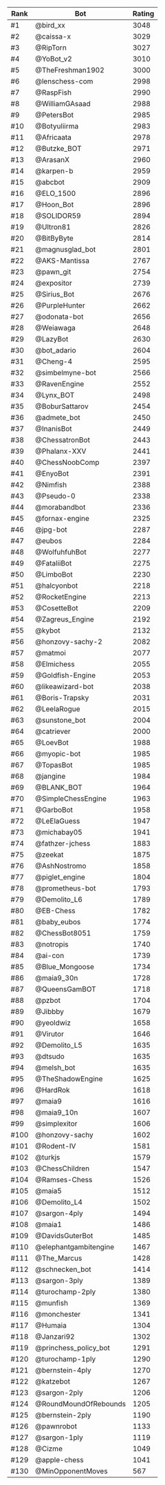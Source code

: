 Rank|Bot|Rating
---|---|---
#1|@bird_xx|3048
#2|@caissa-x|3029
#3|@RipTorn|3027
#4|@YoBot_v2|3010
#5|@TheFreshman1902|3000
#6|@lenschess-com|2998
#7|@RaspFish|2990
#8|@WilliamGAsaad|2988
#9|@PetersBot|2985
#10|@Botyuliirma|2983
#11|@Africaata|2978
#12|@Butzke_BOT|2971
#13|@ArasanX|2960
#14|@karpen-b|2959
#15|@abcbot|2909
#16|@ELO_1500|2896
#17|@Hoon_Bot|2896
#18|@SOLIDOR59|2894
#19|@Ultron81|2826
#20|@BitByByte|2814
#21|@magnusglad_bot|2801
#22|@AKS-Mantissa|2767
#23|@pawn_git|2754
#24|@expositor|2739
#25|@Sirius_Bot|2676
#26|@PurpleHunter|2662
#27|@odonata-bot|2656
#28|@Weiawaga|2648
#29|@LazyBot|2630
#30|@bot_adario|2604
#31|@Cheng-4|2595
#32|@simbelmyne-bot|2566
#33|@RavenEngine|2552
#34|@Lynx_BOT|2498
#35|@BoburSattarov|2454
#36|@admete_bot|2450
#37|@InanisBot|2449
#38|@ChessatronBot|2443
#39|@Phalanx-XXV|2441
#40|@ChessNoobComp|2397
#41|@EnyoBot|2391
#42|@Nimfish|2388
#43|@Pseudo-0|2338
#44|@morabandbot|2336
#45|@fornax-engine|2325
#46|@jpg-bot|2287
#47|@eubos|2284
#48|@WolfuhfuhBot|2277
#49|@FataliiBot|2275
#50|@LimboBot|2230
#51|@halcyonbot|2218
#52|@RocketEngine|2213
#53|@CosetteBot|2209
#54|@Zagreus_Engine|2192
#55|@kybot|2132
#56|@honzovy-sachy-2|2082
#57|@matmoi|2077
#58|@Elmichess|2055
#59|@Goldfish-Engine|2053
#60|@likeawizard-bot|2038
#61|@Boris-Trapsky|2031
#62|@LeelaRogue|2015
#63|@sunstone_bot|2004
#64|@catriever|2000
#65|@LoevBot|1988
#66|@myopic-bot|1985
#67|@TopasBot|1985
#68|@jangine|1984
#69|@BLANK_BOT|1964
#70|@SimpleChessEngine|1963
#71|@GarboBot|1958
#72|@LeElaGuess|1947
#73|@michabay05|1941
#74|@fathzer-jchess|1883
#75|@zeekat|1875
#76|@AshNostromo|1858
#77|@piglet_engine|1804
#78|@prometheus-bot|1793
#79|@Demolito_L6|1789
#80|@EB-Chess|1782
#81|@baby_eubos|1774
#82|@ChessBot8051|1759
#83|@notropis|1740
#84|@ai-con|1739
#85|@Blue_Mongoose|1734
#86|@maia9_30n|1728
#87|@QueensGamBOT|1718
#88|@pzbot|1704
#89|@Jibbby|1679
#90|@yeoldwiz|1658
#91|@Virutor|1646
#92|@Demolito_L5|1635
#93|@dtsudo|1635
#94|@melsh_bot|1635
#95|@TheShadowEngine|1625
#96|@HardRok|1618
#97|@maia9|1616
#98|@maia9_10n|1607
#99|@simplexitor|1606
#100|@honzovy-sachy|1602
#101|@Rodent-IV|1581
#102|@turkjs|1579
#103|@ChessChildren|1547
#104|@Ramses-Chess|1526
#105|@maia5|1512
#106|@Demolito_L4|1502
#107|@sargon-4ply|1494
#108|@maia1|1486
#109|@DavidsGuterBot|1485
#110|@elephantgambitengine|1467
#111|@The_Marcus|1428
#112|@schnecken_bot|1414
#113|@sargon-3ply|1389
#114|@turochamp-2ply|1380
#115|@munfish|1369
#116|@monchester|1341
#117|@Humaia|1304
#118|@Janzari92|1302
#119|@princhess_policy_bot|1291
#120|@turochamp-1ply|1290
#121|@bernstein-4ply|1270
#122|@katzebot|1267
#123|@sargon-2ply|1206
#124|@RoundMoundOfRebounds|1205
#125|@bernstein-2ply|1190
#126|@pawnrobot|1133
#127|@sargon-1ply|1119
#128|@Cizme|1049
#129|@apple-chess|1041
#130|@MinOpponentMoves|567
